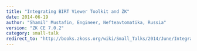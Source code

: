 ```yaml
---
title: "Integrating BIRT Viewer Toolkit and ZK"
date: 2014-06-19
author: "Shamil' Mustafin, Engineer, Nefteavtomatika, Russia"
version: "ZK CE 7.0.2"
category: small-talk
redirect_to: "http://books.zkoss.org/wiki/Small_Talks/2014/June/Integrating_BIRT_Viewer_Toolkit_and_ZK"
---
```

